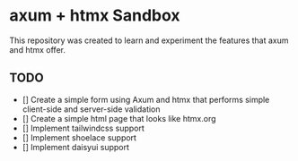 # axum + htmx Sandbox

This repository was created to learn and experiment the features that axum and 
htmx offer.

## TODO

- [] Create a simple form using Axum and htmx that performs simple client-side
and server-side validation
- [] Create a simple html page that looks like htmx.org
- [] Implement tailwindcss support
- [] Implement shoelace support
- [] Implement daisyui support


